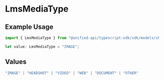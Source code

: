 # LmsMediaType

## Example Usage

```typescript
import { LmsMediaType } from "@unified-api/typescript-sdk/sdk/models/shared";

let value: LmsMediaType = "IMAGE";
```

## Values

```typescript
"IMAGE" | "HEADSHOT" | "VIDEO" | "WEB" | "DOCUMENT" | "OTHER"
```